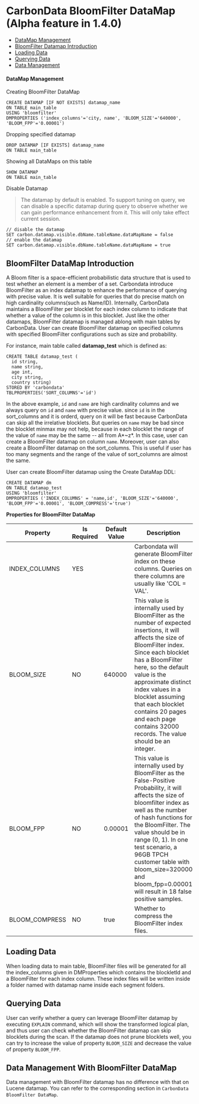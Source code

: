 # CarbonData BloomFilter DataMap (Alpha feature in 1.4.0)

* [DataMap Management](#datamap-management)
* [BloomFilter Datamap Introduction](#bloomfilter-datamap-introduction)
* [Loading Data](#loading-data)
* [Querying Data](#querying-data)
* [Data Management](#data-management-with-bloomfilter-datamap)

#### DataMap Management
Creating BloomFilter DataMap
  ```
  CREATE DATAMAP [IF NOT EXISTS] datamap_name
  ON TABLE main_table
  USING 'bloomfilter'
  DMPROPERTIES ('index_columns'='city, name', 'BLOOM_SIZE'='640000', 'BLOOM_FPP'='0.00001')
  ```

Dropping specified datamap
  ```
  DROP DATAMAP [IF EXISTS] datamap_name
  ON TABLE main_table
  ```

Showing all DataMaps on this table
  ```
  SHOW DATAMAP
  ON TABLE main_table
  ```

Disable Datamap
> The datamap by default is enabled. To support tuning on query, we can disable a specific datamap during query to observe whether we can gain performance enhancement from it. This will only take effect current session.

  ```
  // disable the datamap
  SET carbon.datamap.visible.dbName.tableName.dataMapName = false
  // enable the datamap
  SET carbon.datamap.visible.dbName.tableName.dataMapName = true
  ```


## BloomFilter DataMap Introduction
A Bloom filter is a space-efficient probabilistic data structure that is used to test whether an element is a member of a set.
Carbondata introduce BloomFilter as an index datamap to enhance the performance of querying with precise value.
It is well suitable for queries that do precise match on high cardinality columns(such as Name/ID).
Internally, CarbonData maintains a BloomFilter per blocklet for each index column to indicate that whether a value of the column is in this blocklet.
Just like the other datamaps, BloomFilter datamap is managed ablong with main tables by CarbonData.
User can create BloomFilter datamap on specified columns with specified BloomFilter configurations such as size and probability.

For instance, main table called **datamap_test** which is defined as:

  ```
  CREATE TABLE datamap_test (
    id string,
    name string,
    age int,
    city string,
    country string)
  STORED BY 'carbondata'
  TBLPROPERTIES('SORT_COLUMNS'='id')
  ```

In the above example, `id` and `name` are high cardinality columns
and we always query on `id` and `name` with precise value.
since `id` is in the sort_columns and it is orderd,
query on it will be fast because CarbonData can skip all the irrelative blocklets.
But queries on `name` may be bad since the blocklet minmax may not help,
because in each blocklet the range of the value of `name` may be the same -- all from A*~z*.
In this case, user can create a BloomFilter datamap on column `name`.
Moreover, user can also create a BloomFilter datamap on the sort_columns.
This is useful if user has too many segments and the range of the value of sort_columns are almost the same.

User can create BloomFilter datamap using the Create DataMap DDL:

  ```
  CREATE DATAMAP dm
  ON TABLE datamap_test
  USING 'bloomfilter'
  DMPROPERTIES ('INDEX_COLUMNS' = 'name,id', 'BLOOM_SIZE'='640000', 'BLOOM_FPP'='0.00001', 'BLOOM_COMPRESS'='true')
  ```

**Properties for BloomFilter DataMap**

| Property | Is Required | Default Value | Description |
|-------------|----------|--------|---------|
| INDEX_COLUMNS | YES |  | Carbondata will generate BloomFilter index on these columns. Queries on there columns are usually like 'COL = VAL'. |
| BLOOM_SIZE | NO | 640000 | This value is internally used by BloomFilter as the number of expected insertions, it will affects the size of BloomFilter index. Since each blocklet has a BloomFilter here, so the default value is the approximate distinct index values in a blocklet assuming that each blocklet contains 20 pages and each page contains 32000 records. The value should be an integer. |
| BLOOM_FPP | NO | 0.00001 | This value is internally used by BloomFilter as the False-Positive Probability, it will affects the size of bloomfilter index as well as the number of hash functions for the BloomFilter. The value should be in range (0, 1). In one test scenario, a 96GB TPCH customer table with bloom_size=320000 and bloom_fpp=0.00001 will result in 18 false positive samples. |
| BLOOM_COMPRESS | NO | true | Whether to compress the BloomFilter index files. |


## Loading Data
When loading data to main table, BloomFilter files will be generated for all the
index_columns given in DMProperties which contains the blockletId and a BloomFilter for each index column.
These index files will be written inside a folder named with datamap name
inside each segment folders.


## Querying Data

User can verify whether a query can leverage BloomFilter datamap by executing `EXPLAIN` command,
which will show the transformed logical plan, and thus user can check whether the BloomFilter datamap can skip blocklets during the scan.
If the datamap does not prune blocklets well, you can try to increase the value of property `BLOOM_SIZE` and decrease the value of property `BLOOM_FPP`.

## Data Management With BloomFilter DataMap
Data management with BloomFilter datamap has no difference with that on Lucene datamap. You can refer to the corresponding section in `CarbonData BloomFilter DataMap`.
